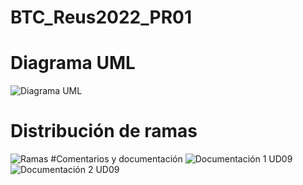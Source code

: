 # BTC_Reus2022_PR01

# Diagrama UML

![Diagrama UML](https://user-images.githubusercontent.com/71066003/164334820-2ffaf5bd-21d6-46f0-aad8-c3f489ac117a.png)
# Distribución de ramas
![Ramas](https://user-images.githubusercontent.com/71066003/164334825-1899944a-ca16-4d21-8deb-b871479670cd.png)
#Comentarios y documentación
![Documentación 1 UD09](https://user-images.githubusercontent.com/71066003/164335137-f6ebdccf-9175-47bf-864a-d9c12fe57fe4.png)
![Documentación 2 UD09](https://user-images.githubusercontent.com/71066003/164335144-f41ee0cb-492d-4151-9e26-dfcde67d643d.png)
